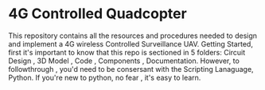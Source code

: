 # 4G Controlled Quadcopter
This repository contains all the resources and procedures needed to design and implement a 4G wireless Controlled Surveillance UAV. 
Getting Started, first it's important to know that this repo is sectioned in 5 folders: Circuit Design , 3D Model , Code , Components , Documentation. However, 
to followthrough , you'd need to be consersant with the Scripting Lanaguage, Python. If you're new to python, no fear , it's easy to learn.

